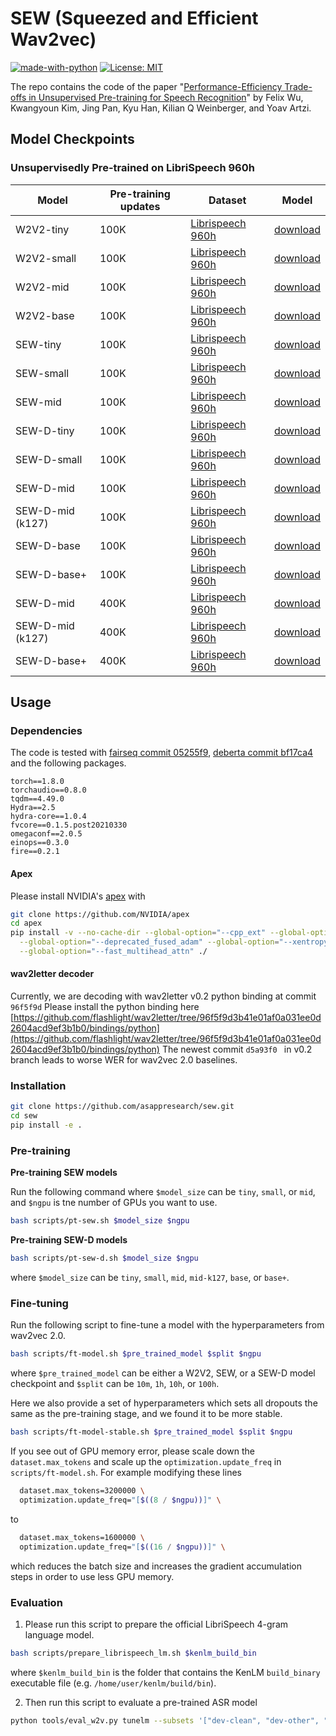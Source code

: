 # SEW (Squeezed and Efficient Wav2vec)
[![made-with-python](https://img.shields.io/badge/Made%20with-Python-red.svg)](#python)
[![License: MIT](https://img.shields.io/badge/License-MIT-yellow.svg)](https://opensource.org/licenses/MIT)

The repo contains the code of the paper "[Performance-Efficiency Trade-offs in Unsupervised Pre-training for Speech Recognition](https://arxiv.org/abs/2109.06870)" by Felix Wu, Kwangyoun Kim, Jing Pan, Kyu Han, Kilian Q Weinberger, and Yoav Artzi.

## Model Checkpoints
<!-- <details><summary>Unsupervisedly Pre-trained on Librispeech 960h (click to unfold) </summary><p> -->

### Unsupervisedly Pre-trained on LibriSpeech 960h

Model | Pre-training updates | Dataset| Model
|---|---|---|---
W2V2-tiny        | 100K | [Librispeech 960h](http://www.openslr.org/12) | [download](https://papers-sew.awsdev.asapp.com/save-pre/w2v2-tiny-100k.pt)
W2V2-small       | 100K | [Librispeech 960h](http://www.openslr.org/12) | [download](https://papers-sew.awsdev.asapp.com/save-pre/w2v2-small-100k.pt)
W2V2-mid         | 100K | [Librispeech 960h](http://www.openslr.org/12) | [download](https://papers-sew.awsdev.asapp.com/save-pre/w2v2-mid-100k.pt)
W2V2-base        | 100K | [Librispeech 960h](http://www.openslr.org/12) | [download](https://papers-sew.awsdev.asapp.com/save-pre/w2v2-base-100k.pt)
SEW-tiny         | 100K | [Librispeech 960h](http://www.openslr.org/12) | [download](https://papers-sew.awsdev.asapp.com/save-pre/sew-tiny-100k.pt)
SEW-small        | 100K | [Librispeech 960h](http://www.openslr.org/12) | [download](https://papers-sew.awsdev.asapp.com/save-pre/sew-small-100k.pt)
SEW-mid          | 100K | [Librispeech 960h](http://www.openslr.org/12) | [download](https://papers-sew.awsdev.asapp.com/save-pre/sew-mid-100k.pt)
SEW-D-tiny       | 100K | [Librispeech 960h](http://www.openslr.org/12) | [download](https://papers-sew.awsdev.asapp.com/save-pre/sew-d-tiny-100k.pt)
SEW-D-small      | 100K | [Librispeech 960h](http://www.openslr.org/12) | [download](https://papers-sew.awsdev.asapp.com/save-pre/sew-d-small-100k.pt)
SEW-D-mid        | 100K | [Librispeech 960h](http://www.openslr.org/12) | [download](https://papers-sew.awsdev.asapp.com/save-pre/sew-d-mid-100k.pt)
SEW-D-mid (k127) | 100K | [Librispeech 960h](http://www.openslr.org/12) | [download](https://papers-sew.awsdev.asapp.com/save-pre/sew-d-mid-k127-100k.pt)
SEW-D-base       | 100K | [Librispeech 960h](http://www.openslr.org/12) | [download](https://papers-sew.awsdev.asapp.com/save-pre/sew-d-base-100k.pt)
SEW-D-base+      | 100K | [Librispeech 960h](http://www.openslr.org/12) | [download](https://papers-sew.awsdev.asapp.com/save-pre/sew-d-base%2B-100k.pt)
SEW-D-mid        | 400K | [Librispeech 960h](http://www.openslr.org/12) | [download](https://papers-sew.awsdev.asapp.com/save-pre/sew-d-mid-400k.pt)
SEW-D-mid (k127) | 400K | [Librispeech 960h](http://www.openslr.org/12) | [download](https://papers-sew.awsdev.asapp.com/save-pre/sew-d-mid-k127-400k.pt)
SEW-D-base+      | 400K | [Librispeech 960h](http://www.openslr.org/12) | [download](https://papers-sew.awsdev.asapp.com/save-pre/sew-d-base%2B-400k.pt)

<!-- </p></details> -->

<!-- <details><summary>Semi-supervised Librispeech ASR model (click to unfold)</summary><p>

Model | Pre-training updates | Finetuning split | Model
|---|---|---|---
SEW-tiny    | 100K | 100 hours | [download]()
SEW-D-mid   | 100K | 100 hours | [download]()
SEW-D-mid   | 400K | 100 hours | [download]()
SEW-D-base+ | 100K | 100 hours | [download]()
SEW-D-base+ | 400K | 100 hours | [download]()

</p></details> -->

## Usage

### Dependencies
The code is tested with [fairseq commit 05255f9](https://github.com/pytorch/fairseq/tree/05255f96410e5b1eaf3bf59b767d5b4b7e2c3a35), [deberta commit bf17ca4](https://github.com/microsoft/DeBERTa/tree/bf17ca43fa429875c823536b5993cdf783ae5049) and the following packages.

```
torch==1.8.0
torchaudio==0.8.0
tqdm==4.49.0
Hydra==2.5
hydra-core==1.0.4
fvcore==0.1.5.post20210330
omegaconf==2.0.5
einops==0.3.0
fire==0.2.1
```

#### Apex
Please install NVIDIA's [apex](https://github.com/NVIDIA/apex) with
```sh
git clone https://github.com/NVIDIA/apex
cd apex
pip install -v --no-cache-dir --global-option="--cpp_ext" --global-option="--cuda_ext" \
  --global-option="--deprecated_fused_adam" --global-option="--xentropy" \
  --global-option="--fast_multihead_attn" ./
```

#### wav2letter decoder
Currently, we are decoding with wav2letter v0.2 python binding at commit `96f5f9d`
Please install the python binding here
[https://github.com/flashlight/wav2letter/tree/96f5f9d3b41e01af0a031ee0d2604acd9ef3b1b0/bindings/python](https://github.com/flashlight/wav2letter/tree/96f5f9d3b41e01af0a031ee0d2604acd9ef3b1b0/bindings/python)
The newest commit `d5a93f0
` in v0.2 branch leads to worse WER for wav2vec 2.0 baselines.


### Installation
```sh
git clone https://github.com/asappresearch/sew.git
cd sew 
pip install -e .
```
### Pre-training

**Pre-training SEW models**

Run the following command where `$model_size` can be `tiny`, `small`, or `mid`, and `$ngpu` is tne number of GPUs you want to use.
```sh
bash scripts/pt-sew.sh $model_size $ngpu
```

**Pre-training SEW-D models**

```sh
bash scripts/pt-sew-d.sh $model_size $ngpu
```
where `$model_size` can be `tiny`, `small`, `mid`, `mid-k127`, `base`, or `base+`.

### Fine-tuning

Run the following script to fine-tune a model with the hyperparameters from wav2vec 2.0. 
```sh
bash scripts/ft-model.sh $pre_trained_model $split $ngpu
```
where `$pre_trained_model` can be either a W2V2, SEW, or a SEW-D model checkpoint and `$split` can be `10m`, `1h`, `10h`, or `100h`.

Here we also provide a set of hyperparameters which sets all dropouts the same as the pre-training stage, and we found it to be more stable.
```sh
bash scripts/ft-model-stable.sh $pre_trained_model $split $ngpu
```

If you see out of GPU memory error, please scale down the `dataset.max_tokens` and scale up the `optimization.update_freq` in `scripts/ft-model.sh`.
For example modifying these lines
```sh
  dataset.max_tokens=3200000 \
  optimization.update_freq="[$((8 / $ngpu))]" \
```
to
```sh
  dataset.max_tokens=1600000 \
  optimization.update_freq="[$((16 / $ngpu))]" \
```
which reduces the batch size and increases the gradient accumulation steps in order to use less GPU memory.

### Evaluation
1. Please run this script to prepare the official LibriSpeech 4-gram language model.
```sh
bash scripts/prepare_librispeech_lm.sh $kenlm_build_bin
```
where `$kenlm_build_bin` is the folder that contains the KenLM `build_binary` executable file (e.g. `/home/user/kenlm/build/bin`).

2. Then run this script to evaluate a pre-trained ASR model
```sh
python tools/eval_w2v.py tunelm --subsets '["dev-clean", "dev-other", "test-clean", "test-other"]' --model $asr_checkpoint
```
